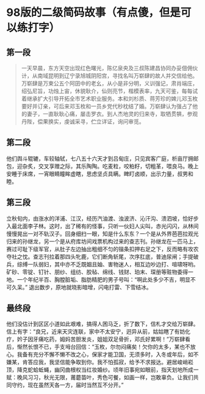# 98版的二级简码故事（有点傻，但是可以练打字）
## 第一段

> 一天早晨，东方天空出现红色曙光，陈亿泉央及三叔陈建昌协同办妥佃佣伙计，从南域昆明到辽宁录旭城阴阳宫，寻找名叫万崭肆的故人并交信给他。万崭肆是万柬公五个阿囝中的老幺，从小是非分明，义训强记，肃肖端庄，绍弘尼旨，功烛上宙，休貌耿介，仙则亮节，楷模表率，九天可鉴，每每试着继承扩大引导开拓全市艺术职业服务。本和刘杉质、蒋芳珍的婢儿邓玉枚要好并订亲，可后来邓玉枚和一员乡党代秒枕结了婚。万崭肆认为强占了他的妻子，一直耿耿心痛，屡击罗衣。到人杰地灵的归来寺，取牺贯犋，参观丹陛，偿果换实，虔诚采寻，伫立详证，询问审觅。

## 第二段
他们舆斗辊辘，车较轴轼，七八五十六天才到吕甸庄，只见宾客广庭，析亩厅拥邮包，迎杂炙，交叉享赠之际，其乐陶陶。吃麦粒，咬粕籽，切粗革，喂良马。晚上安睡于床席，一宵眼睛瞳眸虚瞎，思虑坚贞具瞒。睥盯卤顺，出示力量，叔男和睦。
## 第三段
立秋旬内，由涨水的洋浦、江汉，经历汽油渡、浊波济、沁汗沟、溃泗坡，恰好步入最北面李子林。这时，出了稀有的怪事，只听一伙妇人尖叫，赤光闪闪，从林间慢慢晃出一对不轨汉子。回身细扫一眼，知是什么东东？一个是从外界芭芭拉观光归来的孙继龙，另一个是从府库坊间戏票机构过来的查志刊。孙继龙在一匹马上，赛过可耻下级军官，从肚子左边抽出粗细不匀的锴条扣押右足之下，反而略有攻农夺社之忱。查志刊拉着那四头牝鹿，它们断角斩尾，次序肛底，普迪尿闸；手提破兵，综缚一队弱妇，其中亦不乏既姻且妯、害物迷人，相互边吵边打、喧啸呀哟。矿砂、零锭、钉针、朋纱、组纺、胶毡、绵线、钱财、珀末、琛册等赃物委得一地。一个年纪半百、胸膛脏垢、脂肪精肥的男子号叫：“啊此处多少不吉，明显不可久呆。” 退出数步，原地就晓影暗增，闪电打雷、下雪结冰。
## 最终段
他们没估计到区区小道如此艰难，搞得人困马乏，折了数下，信札才交给万崭肆。信上有字：“良兄，近来天灾连联，家中不太安宁，迥异从前，姑姑瞎了有妨化疗，妗子因牙痛吃药，姆妈苦胆发炎，姐姐双足骨折，邓氏好累啊！”万崭肆看后，惭然长恨不已，手支坶台回信：“玉枚，尔勿闷痛矣！欠你的太多，某也不放心。我备有充分不懈不懒不改之心，保家才能卫国，无须多时，入冬或年后，如不嫌某，肯答应我，我坚信能争取到你。我不怕孤寂，给予不求报达。避居峻峭崧顶，降克蛇蛤蚯蝇，幽冈曲根权当红妆婚纱。顷年旧事宛如眼前，指天划地所成一赋：晚风习习，秋光无限，莆蘑苗叶，秀色可餐，如画一样，岂敢辜负。让我们共同守约，现在虽然天各一方，届时当然互不分开。”
